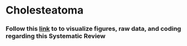 # Cholesteatoma

### Follow this [link](https://github.com/ponceoscarj/Cholesteatoma/blob/main/Cholesteatoma.md) to to visualize figures, raw data, and coding regarding this Systematic Review
